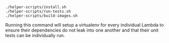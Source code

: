 ```
./helper-scripts/install.sh
./helper-scripts/run-tests.sh
./helper-scripts/build-images.sh
```

Running this command will setup a virtualenv for every individual Lambda to ensure their dependencies do not leak into one another and that their unit tests can be individually run.
